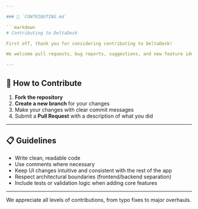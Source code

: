 ```yaml
---

### 🤝 `CONTRIBUTING.md`

```markdown
# Contributing to DeltaDesk

First off, thank you for considering contributing to DeltaDesk!

We welcome pull requests, bug reports, suggestions, and new feature ideas.

---
```


## 🧰 How to Contribute

1. **Fork the repository**
2. **Create a new branch** for your changes
3. Make your changes with clear commit messages
4. Submit a **Pull Request** with a description of what you did

---

## 📋 Guidelines

- Write clean, readable code
- Use comments where necessary
- Keep UI changes intuitive and consistent with the rest of the app
- Respect architectural boundaries (frontend/backend separation)
- Include tests or validation logic when adding core features

---

We appreciate all levels of contributions, from typo fixes to major overhauls.